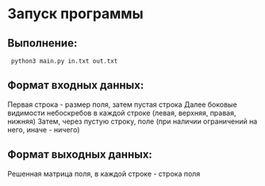 # Запуск программы

## Выполнение:

     python3 main.py in.txt out.txt

## Формат входных данных:
Первая строка - размер поля, затем пустая строка
Далее боковые видимости небоскребов в каждой строке (левая, верхняя, правая, нижняя)
Затем, через пустую строку, поле (при наличии ограничений на него, иначе - ничего)

## Формат выходных данных:
Решенная матрица поля, в каждой строке - строка поля
